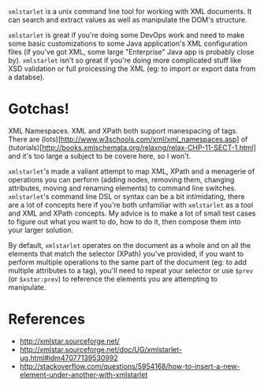 `xmlstarlet` is a unix command line tool for working with XML documents.  It can
search and extract values as well as manipulate the DOM's structure.

`xmlstarlet` is great if you're doing some DevOps work and need to make some
basic customizations to some Java application's XML configuration files (if
you've got XML, some large "Enterprise" Java app is probably close by).
`xmlstarlet` isn't so great if you're doing more complicated stuff like
XSD validation or full proicessing the XML (eg: to import or export
data from a databse).

# Gotchas!

XML Namespaces.  XML and XPath both support manespacing of tags.  There are
(lots)[http://www.w3schools.com/xml/xml_namespaces.asp] of
(tutorials)[http://books.xmlschemata.org/relaxng/relax-CHP-11-SECT-1.html] and
it's too large a subject to be covere here, so I won't.

`xmlstarlet`'s made a valiant attempt to map XML, XPath and a menagerie of
operations you can perform (adding nodes, removing them, changing attributes,
moving and renaming elements) to command line switches.  `xmlstarlet`'s command
line DSL or syntax can be a bit intimidating, there are a lot of concepts here
if you're both unfamiliar with `xmlstarlet` as a tool and XML and XPath
concepts.  My advice is to make a lot of small test cases to figure out what
you want to do, how to do it, then compose them into your larger solution.

By default, `xmlstarlet` operates on the document as a whole and on all the
elements that match the selector (XPath) you've provided, if you want to
perform multiple operations to the same part of the document (eg: to add
multiple attributes to a tag), you'll need to repeat your selector or
use `$prev` (or `$xstar:prev`) to reference the elements you are attempting
to manipulate.


# References

* http://xmlstar.sourceforge.net/
* http://xmlstar.sourceforge.net/doc/UG/xmlstarlet-ug.html#idm47077139530992
* http://stackoverflow.com/questions/5954168/how-to-insert-a-new-element-under-another-with-xmlstarlet
